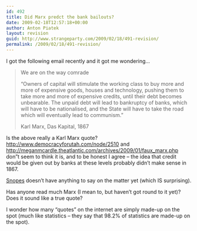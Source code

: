 ```yaml
---
id: 492
title: Did Marx predct the bank bailouts?
date: 2009-02-18T12:57:18+00:00
author: Anton Piatek
layout: revision
guid: http://www.strangeparty.com/2009/02/18/491-revision/
permalink: /2009/02/18/491-revision/
---
```

I got the following email recently and it got me wondering&#8230;

> We are on the way comrade
> 
> &#8220;Owners of capital will stimulate the working class to buy more and more of expensive goods, houses and technology, pushing them to take more and more of expensive credits, until their debt becomes unbearable. The unpaid debt will lead to bankruptcy of banks, which will have to be nationalised, and the State will have to take the road which will eventually lead to communism.&#8221;
> 
> Karl Marx, Das Kapital, 1867

Is the above really a Karl Marx quote?  
<http://www.democracyforutah.com/node/2510> and <http://meganmcardle.theatlantic.com/archives/2009/01/faux_marx.php> don&#8221;t seem to think it is, and to be honest I agree &#8211; the idea that credit would be given out by banks at these levels probably didn&#8217;t make sense in 1867.

[Snopes](http://search.atomz.com/search/?sp-q=karl+marx&sp-a=00062d45-sp00000000&sp-advanced=1&sp-p=all&sp-w-control=1&sp-w=alike&sp-date-range=-1&sp-x=any&sp-c=100&sp-m=1&sp-s=0) doesn&#8217;t have anything to say on the matter yet (which IS surprising).

Has anyone read much Marx (I mean to, but haven&#8217;t got round to it yet)? Does it sound like a true quote?

I wonder how many &#8220;quotes&#8221; on the internet are simply made-up on the spot (much like statistics &#8211; they say that 98.2% of statistics are made-up on the spot).